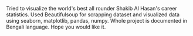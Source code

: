 Tried to visualize the world's best all rounder Shakib Al Hasan's career statistics. 
Used Beautifulsoup for scrapping dataset and visualized data using seaborn, matplotlib, pandas, numpy. 
Whole project is documented in Bengali language. Hope you would like it.
